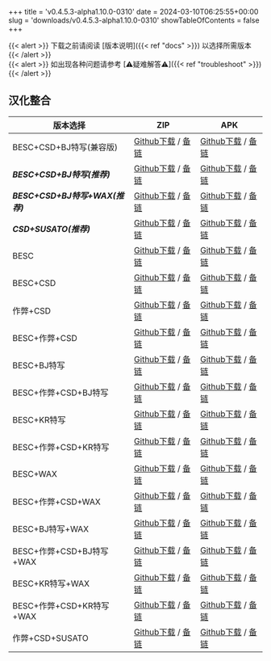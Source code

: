 
+++
title = 'v0.4.5.3-alpha1.10.0-0310'
date = 2024-03-10T06:25:55+00:00
slug = 'downloads/v0.4.5.3-alpha1.10.0-0310'
showTableOfContents = false
+++

{{< alert >}}
下载之前请阅读 [版本说明]({{< ref "docs" >}}) 以选择所需版本
{{< /alert >}}
<br>
{{< alert >}}
如出现各种问题请参考 [⚠疑难解答⚠]({{< ref "troubleshoot" >}})
{{< /alert >}}

## 汉化整合

|           版本选择            |                                                                                                                                                                              ZIP                                                                                                                                                                               |                                                                                                                                                                              APK                                                                                                                                                                               |
|-------------------------------|----------------------------------------------------------------------------------------------------------------------------------------------------------------------------------------------------------------------------------------------------------------------------------------------------------------------------------------------------------------|----------------------------------------------------------------------------------------------------------------------------------------------------------------------------------------------------------------------------------------------------------------------------------------------------------------------------------------------------------------|
|BESC+CSD+BJ特写(兼容版)        |[Github下载](https://github.com/DoL-Lyra/Lyra/releases/download/v0.4.5.3-alpha1.10.0-0310/DoL-0.4.5.3-Lyra-a1.10.0-polyfill-besc-cheat-csd-sideviewbj-0310.zip ) / [备链](https://ghfast.top/https://github.com/DoL-Lyra/Lyra/releases/download/v0.4.5.3-alpha1.10.0-0310/DoL-0.4.5.3-Lyra-a1.10.0-polyfill-besc-cheat-csd-sideviewbj-0310.zip )|[Github下载](https://github.com/DoL-Lyra/Lyra/releases/download/v0.4.5.3-alpha1.10.0-0310/DoL-0.4.5.3-Lyra-a1.10.0-polyfill-besc-cheat-csd-sideviewbj-0310.apk ) / [备链](https://ghfast.top/https://github.com/DoL-Lyra/Lyra/releases/download/v0.4.5.3-alpha1.10.0-0310/DoL-0.4.5.3-Lyra-a1.10.0-polyfill-besc-cheat-csd-sideviewbj-0310.apk )|
|***BESC+CSD+BJ特写(推荐)***    |[Github下载](https://github.com/DoL-Lyra/Lyra/releases/download/v0.4.5.3-alpha1.10.0-0310/DoL-0.4.5.3-Lyra-a1.10.0-besc-csd-sideviewbj-0310.zip ) / [备链](https://ghfast.top/https://github.com/DoL-Lyra/Lyra/releases/download/v0.4.5.3-alpha1.10.0-0310/DoL-0.4.5.3-Lyra-a1.10.0-besc-csd-sideviewbj-0310.zip )                              |[Github下载](https://github.com/DoL-Lyra/Lyra/releases/download/v0.4.5.3-alpha1.10.0-0310/DoL-0.4.5.3-Lyra-a1.10.0-besc-csd-sideviewbj-0310.apk ) / [备链](https://ghfast.top/https://github.com/DoL-Lyra/Lyra/releases/download/v0.4.5.3-alpha1.10.0-0310/DoL-0.4.5.3-Lyra-a1.10.0-besc-csd-sideviewbj-0310.apk )                              |
|***BESC+CSD+BJ特写+WAX(推荐)***|[Github下载](https://github.com/DoL-Lyra/Lyra/releases/download/v0.4.5.3-alpha1.10.0-0310/DoL-0.4.5.3-Lyra-a1.10.0-besc-wax-csd-sideviewbj-0310.zip ) / [备链](https://ghfast.top/https://github.com/DoL-Lyra/Lyra/releases/download/v0.4.5.3-alpha1.10.0-0310/DoL-0.4.5.3-Lyra-a1.10.0-besc-wax-csd-sideviewbj-0310.zip )                      |[Github下载](https://github.com/DoL-Lyra/Lyra/releases/download/v0.4.5.3-alpha1.10.0-0310/DoL-0.4.5.3-Lyra-a1.10.0-besc-wax-csd-sideviewbj-0310.apk ) / [备链](https://ghfast.top/https://github.com/DoL-Lyra/Lyra/releases/download/v0.4.5.3-alpha1.10.0-0310/DoL-0.4.5.3-Lyra-a1.10.0-besc-wax-csd-sideviewbj-0310.apk )                      |
|***CSD+SUSATO(推荐)***         |[Github下载](https://github.com/DoL-Lyra/Lyra/releases/download/v0.4.5.3-alpha1.10.0-0310/DoL-0.4.5.3-Lyra-a1.10.0-susato-csd-0310.zip ) / [备链](https://ghfast.top/https://github.com/DoL-Lyra/Lyra/releases/download/v0.4.5.3-alpha1.10.0-0310/DoL-0.4.5.3-Lyra-a1.10.0-susato-csd-0310.zip )                                                |[Github下载](https://github.com/DoL-Lyra/Lyra/releases/download/v0.4.5.3-alpha1.10.0-0310/DoL-0.4.5.3-Lyra-a1.10.0-susato-csd-0310.apk ) / [备链](https://ghfast.top/https://github.com/DoL-Lyra/Lyra/releases/download/v0.4.5.3-alpha1.10.0-0310/DoL-0.4.5.3-Lyra-a1.10.0-susato-csd-0310.apk )                                                |
|BESC                           |[Github下载](https://github.com/DoL-Lyra/Lyra/releases/download/v0.4.5.3-alpha1.10.0-0310/DoL-0.4.5.3-Lyra-a1.10.0-besc-0310.zip ) / [备链](https://ghfast.top/https://github.com/DoL-Lyra/Lyra/releases/download/v0.4.5.3-alpha1.10.0-0310/DoL-0.4.5.3-Lyra-a1.10.0-besc-0310.zip )                                                            |[Github下载](https://github.com/DoL-Lyra/Lyra/releases/download/v0.4.5.3-alpha1.10.0-0310/DoL-0.4.5.3-Lyra-a1.10.0-besc-0310.apk ) / [备链](https://ghfast.top/https://github.com/DoL-Lyra/Lyra/releases/download/v0.4.5.3-alpha1.10.0-0310/DoL-0.4.5.3-Lyra-a1.10.0-besc-0310.apk )                                                            |
|BESC+CSD                       |[Github下载](https://github.com/DoL-Lyra/Lyra/releases/download/v0.4.5.3-alpha1.10.0-0310/DoL-0.4.5.3-Lyra-a1.10.0-besc-csd-0310.zip ) / [备链](https://ghfast.top/https://github.com/DoL-Lyra/Lyra/releases/download/v0.4.5.3-alpha1.10.0-0310/DoL-0.4.5.3-Lyra-a1.10.0-besc-csd-0310.zip )                                                    |[Github下载](https://github.com/DoL-Lyra/Lyra/releases/download/v0.4.5.3-alpha1.10.0-0310/DoL-0.4.5.3-Lyra-a1.10.0-besc-csd-0310.apk ) / [备链](https://ghfast.top/https://github.com/DoL-Lyra/Lyra/releases/download/v0.4.5.3-alpha1.10.0-0310/DoL-0.4.5.3-Lyra-a1.10.0-besc-csd-0310.apk )                                                    |
|作弊+CSD                       |[Github下载](https://github.com/DoL-Lyra/Lyra/releases/download/v0.4.5.3-alpha1.10.0-0310/DoL-0.4.5.3-Lyra-a1.10.0-cheat-csd-0310.zip ) / [备链](https://ghfast.top/https://github.com/DoL-Lyra/Lyra/releases/download/v0.4.5.3-alpha1.10.0-0310/DoL-0.4.5.3-Lyra-a1.10.0-cheat-csd-0310.zip )                                                  |[Github下载](https://github.com/DoL-Lyra/Lyra/releases/download/v0.4.5.3-alpha1.10.0-0310/DoL-0.4.5.3-Lyra-a1.10.0-cheat-csd-0310.apk ) / [备链](https://ghfast.top/https://github.com/DoL-Lyra/Lyra/releases/download/v0.4.5.3-alpha1.10.0-0310/DoL-0.4.5.3-Lyra-a1.10.0-cheat-csd-0310.apk )                                                  |
|BESC+作弊+CSD                  |[Github下载](https://github.com/DoL-Lyra/Lyra/releases/download/v0.4.5.3-alpha1.10.0-0310/DoL-0.4.5.3-Lyra-a1.10.0-besc-cheat-csd-0310.zip ) / [备链](https://ghfast.top/https://github.com/DoL-Lyra/Lyra/releases/download/v0.4.5.3-alpha1.10.0-0310/DoL-0.4.5.3-Lyra-a1.10.0-besc-cheat-csd-0310.zip )                                        |[Github下载](https://github.com/DoL-Lyra/Lyra/releases/download/v0.4.5.3-alpha1.10.0-0310/DoL-0.4.5.3-Lyra-a1.10.0-besc-cheat-csd-0310.apk ) / [备链](https://ghfast.top/https://github.com/DoL-Lyra/Lyra/releases/download/v0.4.5.3-alpha1.10.0-0310/DoL-0.4.5.3-Lyra-a1.10.0-besc-cheat-csd-0310.apk )                                        |
|BESC+BJ特写                    |[Github下载](https://github.com/DoL-Lyra/Lyra/releases/download/v0.4.5.3-alpha1.10.0-0310/DoL-0.4.5.3-Lyra-a1.10.0-besc-sideviewbj-0310.zip ) / [备链](https://ghfast.top/https://github.com/DoL-Lyra/Lyra/releases/download/v0.4.5.3-alpha1.10.0-0310/DoL-0.4.5.3-Lyra-a1.10.0-besc-sideviewbj-0310.zip )                                      |[Github下载](https://github.com/DoL-Lyra/Lyra/releases/download/v0.4.5.3-alpha1.10.0-0310/DoL-0.4.5.3-Lyra-a1.10.0-besc-sideviewbj-0310.apk ) / [备链](https://ghfast.top/https://github.com/DoL-Lyra/Lyra/releases/download/v0.4.5.3-alpha1.10.0-0310/DoL-0.4.5.3-Lyra-a1.10.0-besc-sideviewbj-0310.apk )                                      |
|BESC+作弊+CSD+BJ特写           |[Github下载](https://github.com/DoL-Lyra/Lyra/releases/download/v0.4.5.3-alpha1.10.0-0310/DoL-0.4.5.3-Lyra-a1.10.0-besc-cheat-csd-sideviewbj-0310.zip ) / [备链](https://ghfast.top/https://github.com/DoL-Lyra/Lyra/releases/download/v0.4.5.3-alpha1.10.0-0310/DoL-0.4.5.3-Lyra-a1.10.0-besc-cheat-csd-sideviewbj-0310.zip )                  |[Github下载](https://github.com/DoL-Lyra/Lyra/releases/download/v0.4.5.3-alpha1.10.0-0310/DoL-0.4.5.3-Lyra-a1.10.0-besc-cheat-csd-sideviewbj-0310.apk ) / [备链](https://ghfast.top/https://github.com/DoL-Lyra/Lyra/releases/download/v0.4.5.3-alpha1.10.0-0310/DoL-0.4.5.3-Lyra-a1.10.0-besc-cheat-csd-sideviewbj-0310.apk )                  |
|BESC+KR特写                    |[Github下载](https://github.com/DoL-Lyra/Lyra/releases/download/v0.4.5.3-alpha1.10.0-0310/DoL-0.4.5.3-Lyra-a1.10.0-besc-sideviewkr-0310.zip ) / [备链](https://ghfast.top/https://github.com/DoL-Lyra/Lyra/releases/download/v0.4.5.3-alpha1.10.0-0310/DoL-0.4.5.3-Lyra-a1.10.0-besc-sideviewkr-0310.zip )                                      |[Github下载](https://github.com/DoL-Lyra/Lyra/releases/download/v0.4.5.3-alpha1.10.0-0310/DoL-0.4.5.3-Lyra-a1.10.0-besc-sideviewkr-0310.apk ) / [备链](https://ghfast.top/https://github.com/DoL-Lyra/Lyra/releases/download/v0.4.5.3-alpha1.10.0-0310/DoL-0.4.5.3-Lyra-a1.10.0-besc-sideviewkr-0310.apk )                                      |
|BESC+作弊+CSD+KR特写           |[Github下载](https://github.com/DoL-Lyra/Lyra/releases/download/v0.4.5.3-alpha1.10.0-0310/DoL-0.4.5.3-Lyra-a1.10.0-besc-cheat-csd-sideviewkr-0310.zip ) / [备链](https://ghfast.top/https://github.com/DoL-Lyra/Lyra/releases/download/v0.4.5.3-alpha1.10.0-0310/DoL-0.4.5.3-Lyra-a1.10.0-besc-cheat-csd-sideviewkr-0310.zip )                  |[Github下载](https://github.com/DoL-Lyra/Lyra/releases/download/v0.4.5.3-alpha1.10.0-0310/DoL-0.4.5.3-Lyra-a1.10.0-besc-cheat-csd-sideviewkr-0310.apk ) / [备链](https://ghfast.top/https://github.com/DoL-Lyra/Lyra/releases/download/v0.4.5.3-alpha1.10.0-0310/DoL-0.4.5.3-Lyra-a1.10.0-besc-cheat-csd-sideviewkr-0310.apk )                  |
|BESC+WAX                       |[Github下载](https://github.com/DoL-Lyra/Lyra/releases/download/v0.4.5.3-alpha1.10.0-0310/DoL-0.4.5.3-Lyra-a1.10.0-besc-wax-0310.zip ) / [备链](https://ghfast.top/https://github.com/DoL-Lyra/Lyra/releases/download/v0.4.5.3-alpha1.10.0-0310/DoL-0.4.5.3-Lyra-a1.10.0-besc-wax-0310.zip )                                                    |[Github下载](https://github.com/DoL-Lyra/Lyra/releases/download/v0.4.5.3-alpha1.10.0-0310/DoL-0.4.5.3-Lyra-a1.10.0-besc-wax-0310.apk ) / [备链](https://ghfast.top/https://github.com/DoL-Lyra/Lyra/releases/download/v0.4.5.3-alpha1.10.0-0310/DoL-0.4.5.3-Lyra-a1.10.0-besc-wax-0310.apk )                                                    |
|BESC+作弊+CSD+WAX              |[Github下载](https://github.com/DoL-Lyra/Lyra/releases/download/v0.4.5.3-alpha1.10.0-0310/DoL-0.4.5.3-Lyra-a1.10.0-besc-wax-cheat-csd-0310.zip ) / [备链](https://ghfast.top/https://github.com/DoL-Lyra/Lyra/releases/download/v0.4.5.3-alpha1.10.0-0310/DoL-0.4.5.3-Lyra-a1.10.0-besc-wax-cheat-csd-0310.zip )                                |[Github下载](https://github.com/DoL-Lyra/Lyra/releases/download/v0.4.5.3-alpha1.10.0-0310/DoL-0.4.5.3-Lyra-a1.10.0-besc-wax-cheat-csd-0310.apk ) / [备链](https://ghfast.top/https://github.com/DoL-Lyra/Lyra/releases/download/v0.4.5.3-alpha1.10.0-0310/DoL-0.4.5.3-Lyra-a1.10.0-besc-wax-cheat-csd-0310.apk )                                |
|BESC+BJ特写+WAX                |[Github下载](https://github.com/DoL-Lyra/Lyra/releases/download/v0.4.5.3-alpha1.10.0-0310/DoL-0.4.5.3-Lyra-a1.10.0-besc-wax-sideviewbj-0310.zip ) / [备链](https://ghfast.top/https://github.com/DoL-Lyra/Lyra/releases/download/v0.4.5.3-alpha1.10.0-0310/DoL-0.4.5.3-Lyra-a1.10.0-besc-wax-sideviewbj-0310.zip )                              |[Github下载](https://github.com/DoL-Lyra/Lyra/releases/download/v0.4.5.3-alpha1.10.0-0310/DoL-0.4.5.3-Lyra-a1.10.0-besc-wax-sideviewbj-0310.apk ) / [备链](https://ghfast.top/https://github.com/DoL-Lyra/Lyra/releases/download/v0.4.5.3-alpha1.10.0-0310/DoL-0.4.5.3-Lyra-a1.10.0-besc-wax-sideviewbj-0310.apk )                              |
|BESC+作弊+CSD+BJ特写+WAX       |[Github下载](https://github.com/DoL-Lyra/Lyra/releases/download/v0.4.5.3-alpha1.10.0-0310/DoL-0.4.5.3-Lyra-a1.10.0-besc-wax-cheat-csd-sideviewbj-0310.zip ) / [备链](https://ghfast.top/https://github.com/DoL-Lyra/Lyra/releases/download/v0.4.5.3-alpha1.10.0-0310/DoL-0.4.5.3-Lyra-a1.10.0-besc-wax-cheat-csd-sideviewbj-0310.zip )          |[Github下载](https://github.com/DoL-Lyra/Lyra/releases/download/v0.4.5.3-alpha1.10.0-0310/DoL-0.4.5.3-Lyra-a1.10.0-besc-wax-cheat-csd-sideviewbj-0310.apk ) / [备链](https://ghfast.top/https://github.com/DoL-Lyra/Lyra/releases/download/v0.4.5.3-alpha1.10.0-0310/DoL-0.4.5.3-Lyra-a1.10.0-besc-wax-cheat-csd-sideviewbj-0310.apk )          |
|BESC+KR特写+WAX                |[Github下载](https://github.com/DoL-Lyra/Lyra/releases/download/v0.4.5.3-alpha1.10.0-0310/DoL-0.4.5.3-Lyra-a1.10.0-besc-wax-sideviewkr-0310.zip ) / [备链](https://ghfast.top/https://github.com/DoL-Lyra/Lyra/releases/download/v0.4.5.3-alpha1.10.0-0310/DoL-0.4.5.3-Lyra-a1.10.0-besc-wax-sideviewkr-0310.zip )                              |[Github下载](https://github.com/DoL-Lyra/Lyra/releases/download/v0.4.5.3-alpha1.10.0-0310/DoL-0.4.5.3-Lyra-a1.10.0-besc-wax-sideviewkr-0310.apk ) / [备链](https://ghfast.top/https://github.com/DoL-Lyra/Lyra/releases/download/v0.4.5.3-alpha1.10.0-0310/DoL-0.4.5.3-Lyra-a1.10.0-besc-wax-sideviewkr-0310.apk )                              |
|BESC+作弊+CSD+KR特写+WAX       |[Github下载](https://github.com/DoL-Lyra/Lyra/releases/download/v0.4.5.3-alpha1.10.0-0310/DoL-0.4.5.3-Lyra-a1.10.0-besc-wax-cheat-csd-sideviewkr-0310.zip ) / [备链](https://ghfast.top/https://github.com/DoL-Lyra/Lyra/releases/download/v0.4.5.3-alpha1.10.0-0310/DoL-0.4.5.3-Lyra-a1.10.0-besc-wax-cheat-csd-sideviewkr-0310.zip )          |[Github下载](https://github.com/DoL-Lyra/Lyra/releases/download/v0.4.5.3-alpha1.10.0-0310/DoL-0.4.5.3-Lyra-a1.10.0-besc-wax-cheat-csd-sideviewkr-0310.apk ) / [备链](https://ghfast.top/https://github.com/DoL-Lyra/Lyra/releases/download/v0.4.5.3-alpha1.10.0-0310/DoL-0.4.5.3-Lyra-a1.10.0-besc-wax-cheat-csd-sideviewkr-0310.apk )          |
|作弊+CSD+SUSATO                |[Github下载](https://github.com/DoL-Lyra/Lyra/releases/download/v0.4.5.3-alpha1.10.0-0310/DoL-0.4.5.3-Lyra-a1.10.0-susato-cheat-csd-0310.zip ) / [备链](https://ghfast.top/https://github.com/DoL-Lyra/Lyra/releases/download/v0.4.5.3-alpha1.10.0-0310/DoL-0.4.5.3-Lyra-a1.10.0-susato-cheat-csd-0310.zip )                                    |[Github下载](https://github.com/DoL-Lyra/Lyra/releases/download/v0.4.5.3-alpha1.10.0-0310/DoL-0.4.5.3-Lyra-a1.10.0-susato-cheat-csd-0310.apk ) / [备链](https://ghfast.top/https://github.com/DoL-Lyra/Lyra/releases/download/v0.4.5.3-alpha1.10.0-0310/DoL-0.4.5.3-Lyra-a1.10.0-susato-cheat-csd-0310.apk )                                    |
